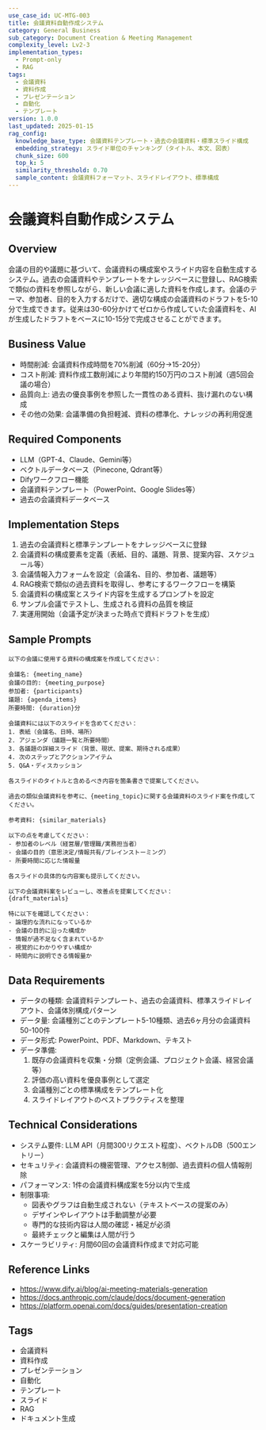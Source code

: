```yaml
---
use_case_id: UC-MTG-003
title: 会議資料自動作成システム
category: General Business
sub_category: Document Creation & Meeting Management
complexity_level: Lv2-3
implementation_types:
  - Prompt-only
  - RAG
tags:
  - 会議資料
  - 資料作成
  - プレゼンテーション
  - 自動化
  - テンプレート
version: 1.0.0
last_updated: 2025-01-15
rag_config:
  knowledge_base_type: 会議資料テンプレート・過去の会議資料・標準スライド構成
  embedding_strategy: スライド単位のチャンキング（タイトル、本文、図表）
  chunk_size: 600
  top_k: 5
  similarity_threshold: 0.70
  sample_content: 会議資料フォーマット、スライドレイアウト、標準構成
---
```


# 会議資料自動作成システム

## Overview

会議の目的や議題に基づいて、会議資料の構成案やスライド内容を自動生成するシステム。過去の会議資料やテンプレートをナレッジベースに登録し、RAG検索で類似の資料を参照しながら、新しい会議に適した資料を作成します。会議のテーマ、参加者、目的を入力するだけで、適切な構成の会議資料のドラフトを5-10分で生成できます。従来は30-60分かけてゼロから作成していた会議資料を、AIが生成したドラフトをベースに10-15分で完成させることができます。

## Business Value

- 時間削減: 会議資料作成時間を70%削減（60分→15-20分）
- コスト削減: 資料作成工数削減により年間約150万円のコスト削減（週5回会議の場合）
- 品質向上: 過去の優良事例を参照した一貫性のある資料、抜け漏れのない構成
- その他の効果: 会議準備の負担軽減、資料の標準化、ナレッジの再利用促進

## Required Components

- LLM（GPT-4、Claude、Gemini等）
- ベクトルデータベース（Pinecone, Qdrant等）
- Difyワークフロー機能
- 会議資料テンプレート（PowerPoint、Google Slides等）
- 過去の会議資料データベース

## Implementation Steps

1. 過去の会議資料と標準テンプレートをナレッジベースに登録
2. 会議資料の構成要素を定義（表紙、目的、議題、背景、提案内容、スケジュール等）
3. 会議情報入力フォームを設定（会議名、目的、参加者、議題等）
4. RAG検索で類似の過去資料を取得し、参考にするワークフローを構築
5. 会議資料の構成案とスライド内容を生成するプロンプトを設定
6. サンプル会議でテストし、生成される資料の品質を検証
7. 実運用開始（会議予定が決まった時点で資料ドラフトを生成）

## Sample Prompts

```
以下の会議に使用する資料の構成案を作成してください：

会議名: {meeting_name}
会議の目的: {meeting_purpose}
参加者: {participants}
議題: {agenda_items}
所要時間: {duration}分

会議資料には以下のスライドを含めてください：
1. 表紙（会議名、日時、場所）
2. アジェンダ（議題一覧と所要時間）
3. 各議題の詳細スライド（背景、現状、提案、期待される成果）
4. 次のステップとアクションアイテム
5. Q&A・ディスカッション

各スライドのタイトルと含めるべき内容を箇条書きで提案してください。
```

```
過去の類似会議資料を参考に、{meeting_topic}に関する会議資料のスライド案を作成してください。

参考資料: {similar_materials}

以下の点を考慮してください：
- 参加者のレベル（経営層/管理職/実務担当者）
- 会議の目的（意思決定/情報共有/ブレインストーミング）
- 所要時間に応じた情報量

各スライドの具体的な内容案も提示してください。
```

```
以下の会議資料案をレビューし、改善点を提案してください：
{draft_materials}

特に以下を確認してください：
- 論理的な流れになっているか
- 会議の目的に沿った構成か
- 情報が過不足なく含まれているか
- 視覚的にわかりやすい構成か
- 時間内に説明できる情報量か
```

## Data Requirements

- データの種類: 会議資料テンプレート、過去の会議資料、標準スライドレイアウト、会議体別構成パターン
- データ量: 会議種別ごとのテンプレート5-10種類、過去6ヶ月分の会議資料50-100件
- データ形式: PowerPoint、PDF、Markdown、テキスト
- データ準備:
  1. 既存の会議資料を収集・分類（定例会議、プロジェクト会議、経営会議等）
  2. 評価の高い資料を優良事例として選定
  3. 会議種別ごとの標準構成をテンプレート化
  4. スライドレイアウトのベストプラクティスを整理

## Technical Considerations

- システム要件: LLM API（月間300リクエスト程度）、ベクトルDB（500エントリー）
- セキュリティ: 会議資料の機密管理、アクセス制御、過去資料の個人情報削除
- パフォーマンス: 1件の会議資料構成案を5分以内で生成
- 制限事項:
  - 図表やグラフは自動生成されない（テキストベースの提案のみ）
  - デザインやレイアウトは手動調整が必要
  - 専門的な技術内容は人間の確認・補足が必須
  - 最終チェックと編集は人間が行う
- スケーラビリティ: 月間60回の会議資料作成まで対応可能

## Reference Links

- https://www.dify.ai/blog/ai-meeting-materials-generation
- https://docs.anthropic.com/claude/docs/document-generation
- https://platform.openai.com/docs/guides/presentation-creation

## Tags

- 会議資料
- 資料作成
- プレゼンテーション
- 自動化
- テンプレート
- スライド
- RAG
- ドキュメント生成
